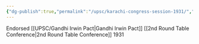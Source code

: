 ```yaml
---
{"dg-publish":true,"permalink":"/upsc/karachi-congress-session-1931/","dgHomeLink":true,"dgPassFrontmatter":false}
---
```


Endorsed [[UPSC/Gandhi Irwin Pact|Gandhi Irwin Pact]]
[[2nd Round Table Conference|2nd Round Table Conference]] 1931
